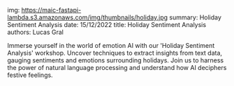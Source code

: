 img: https://maic-fastapi-lambda.s3.amazonaws.com/img/thumbnails/holiday.jpg
summary: Holiday Sentiment Analysis
date: 15/12/2022
title: Holiday Sentiment Analysis
authors: Lucas Gral

Immerse yourself in the world of emotion AI with our 'Holiday Sentiment Analysis' workshop. Uncover techniques to extract insights from text data, gauging sentiments and emotions surrounding holidays. Join us to harness the power of natural language processing and understand how AI deciphers festive feelings.
